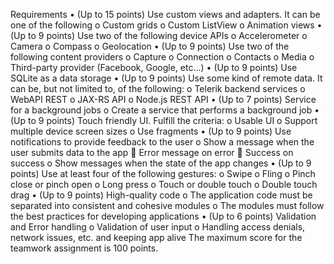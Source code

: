 Requirements
•	(Up to 15 points) Use custom views and adapters. It can be one of the following
o	Custom grids
o	Custom ListView
o	Animation views
•	(Up to 9 points) Use two of the following device APIs
o	Accelerometer 
o	Camera
o	Compass
o	Geolocation
•	(Up to 9 points) Use two of the following content providers
o	Capture
o	Connection
o	Contacts
o	Media
o	Third-party provider (Facebook, Google, etc…)
•	(Up to 9 points) Use SQLite as a data storage
•	(Up to 9 points) Use some kind of remote data. It can be, but not limited to, of the following:
o	Telerik backend services
o	WebAPI REST
o	JAX-RS API
o	Node.js REST API
•	(Up to 7 points) Service for a background jobs
o	Create a service that performs a background job
•	(Up to 9 points) Touch friendly UI. Fulfill the criteria:
o	Usable UI
o	Support multiple device screen sizes
o	Use fragments 
•	(Up to 9 points) Use notifications to provide feedback to the user
o	Show a message when the user submits data to the app
	Error message on error
	Success on success
o	Show messages when the state of the app changes
•	(Up to 9 points) Use at least four of the following gestures:
o	Swipe
o	Fling
o	Pinch close or pinch open
o	Long press
o	Touch or double touch
o	Double touch drag
•	(Up to 9 points) High-quality code
o	The application code must be separated into consistent and cohesive modules
o	The modules must follow the best practices for developing applications
•	(Up to 6 points) Validation and Error handling 
o	Validation of user input
o	Handling access denials, network issues, etc. and keeping app alive
The maximum score for the teamwork assignment is 100 points. 
